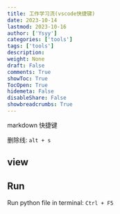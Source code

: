 ```yaml
---
title: 工作学习流(vscode快捷键)
date: 2023-10-14
lastmod: 2023-10-16
author: ['Ysyy']
categories: ['tools']
tags: ['tools']
description: 
weight: None
draft: False
comments: True
showToc: True
TocOpen: True
hidemeta: False
disableShare: False
showbreadcrumbs: True
---
```

markdown 快捷键

删除线: `alt + s`

## view

## Run

Run python file in terminal: `Ctrl + F5`